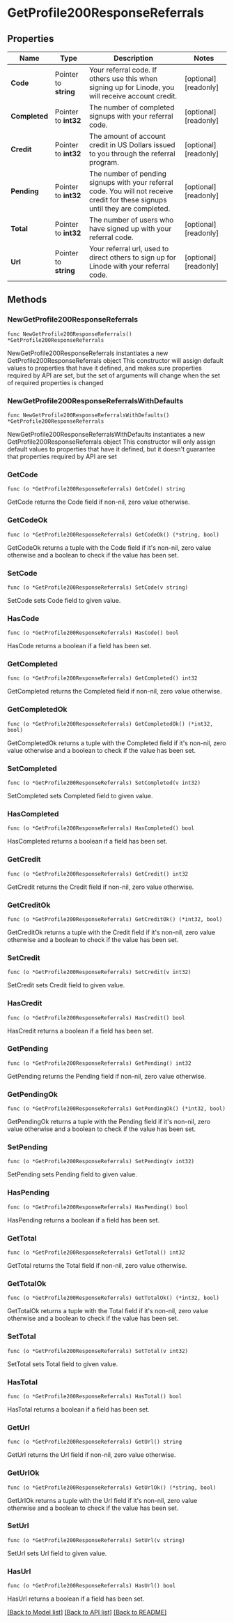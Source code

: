 # GetProfile200ResponseReferrals

## Properties

Name | Type | Description | Notes
------------ | ------------- | ------------- | -------------
**Code** | Pointer to **string** | Your referral code.  If others use this when signing up for Linode, you will receive account credit. | [optional] [readonly] 
**Completed** | Pointer to **int32** | The number of completed signups with your referral code. | [optional] [readonly] 
**Credit** | Pointer to **int32** | The amount of account credit in US Dollars issued to you through the referral program. | [optional] [readonly] 
**Pending** | Pointer to **int32** | The number of pending signups with your referral code.  You will not receive credit for these signups until they are completed. | [optional] [readonly] 
**Total** | Pointer to **int32** | The number of users who have signed up with your referral code. | [optional] [readonly] 
**Url** | Pointer to **string** | Your referral url, used to direct others to sign up for Linode with your referral code. | [optional] [readonly] 

## Methods

### NewGetProfile200ResponseReferrals

`func NewGetProfile200ResponseReferrals() *GetProfile200ResponseReferrals`

NewGetProfile200ResponseReferrals instantiates a new GetProfile200ResponseReferrals object
This constructor will assign default values to properties that have it defined,
and makes sure properties required by API are set, but the set of arguments
will change when the set of required properties is changed

### NewGetProfile200ResponseReferralsWithDefaults

`func NewGetProfile200ResponseReferralsWithDefaults() *GetProfile200ResponseReferrals`

NewGetProfile200ResponseReferralsWithDefaults instantiates a new GetProfile200ResponseReferrals object
This constructor will only assign default values to properties that have it defined,
but it doesn't guarantee that properties required by API are set

### GetCode

`func (o *GetProfile200ResponseReferrals) GetCode() string`

GetCode returns the Code field if non-nil, zero value otherwise.

### GetCodeOk

`func (o *GetProfile200ResponseReferrals) GetCodeOk() (*string, bool)`

GetCodeOk returns a tuple with the Code field if it's non-nil, zero value otherwise
and a boolean to check if the value has been set.

### SetCode

`func (o *GetProfile200ResponseReferrals) SetCode(v string)`

SetCode sets Code field to given value.

### HasCode

`func (o *GetProfile200ResponseReferrals) HasCode() bool`

HasCode returns a boolean if a field has been set.

### GetCompleted

`func (o *GetProfile200ResponseReferrals) GetCompleted() int32`

GetCompleted returns the Completed field if non-nil, zero value otherwise.

### GetCompletedOk

`func (o *GetProfile200ResponseReferrals) GetCompletedOk() (*int32, bool)`

GetCompletedOk returns a tuple with the Completed field if it's non-nil, zero value otherwise
and a boolean to check if the value has been set.

### SetCompleted

`func (o *GetProfile200ResponseReferrals) SetCompleted(v int32)`

SetCompleted sets Completed field to given value.

### HasCompleted

`func (o *GetProfile200ResponseReferrals) HasCompleted() bool`

HasCompleted returns a boolean if a field has been set.

### GetCredit

`func (o *GetProfile200ResponseReferrals) GetCredit() int32`

GetCredit returns the Credit field if non-nil, zero value otherwise.

### GetCreditOk

`func (o *GetProfile200ResponseReferrals) GetCreditOk() (*int32, bool)`

GetCreditOk returns a tuple with the Credit field if it's non-nil, zero value otherwise
and a boolean to check if the value has been set.

### SetCredit

`func (o *GetProfile200ResponseReferrals) SetCredit(v int32)`

SetCredit sets Credit field to given value.

### HasCredit

`func (o *GetProfile200ResponseReferrals) HasCredit() bool`

HasCredit returns a boolean if a field has been set.

### GetPending

`func (o *GetProfile200ResponseReferrals) GetPending() int32`

GetPending returns the Pending field if non-nil, zero value otherwise.

### GetPendingOk

`func (o *GetProfile200ResponseReferrals) GetPendingOk() (*int32, bool)`

GetPendingOk returns a tuple with the Pending field if it's non-nil, zero value otherwise
and a boolean to check if the value has been set.

### SetPending

`func (o *GetProfile200ResponseReferrals) SetPending(v int32)`

SetPending sets Pending field to given value.

### HasPending

`func (o *GetProfile200ResponseReferrals) HasPending() bool`

HasPending returns a boolean if a field has been set.

### GetTotal

`func (o *GetProfile200ResponseReferrals) GetTotal() int32`

GetTotal returns the Total field if non-nil, zero value otherwise.

### GetTotalOk

`func (o *GetProfile200ResponseReferrals) GetTotalOk() (*int32, bool)`

GetTotalOk returns a tuple with the Total field if it's non-nil, zero value otherwise
and a boolean to check if the value has been set.

### SetTotal

`func (o *GetProfile200ResponseReferrals) SetTotal(v int32)`

SetTotal sets Total field to given value.

### HasTotal

`func (o *GetProfile200ResponseReferrals) HasTotal() bool`

HasTotal returns a boolean if a field has been set.

### GetUrl

`func (o *GetProfile200ResponseReferrals) GetUrl() string`

GetUrl returns the Url field if non-nil, zero value otherwise.

### GetUrlOk

`func (o *GetProfile200ResponseReferrals) GetUrlOk() (*string, bool)`

GetUrlOk returns a tuple with the Url field if it's non-nil, zero value otherwise
and a boolean to check if the value has been set.

### SetUrl

`func (o *GetProfile200ResponseReferrals) SetUrl(v string)`

SetUrl sets Url field to given value.

### HasUrl

`func (o *GetProfile200ResponseReferrals) HasUrl() bool`

HasUrl returns a boolean if a field has been set.


[[Back to Model list]](../README.md#documentation-for-models) [[Back to API list]](../README.md#documentation-for-api-endpoints) [[Back to README]](../README.md)



